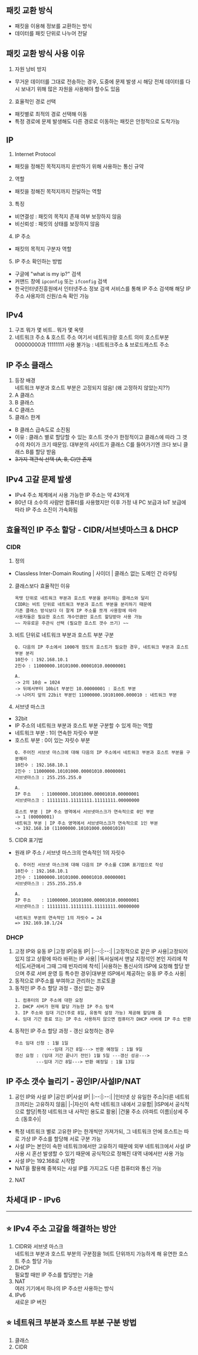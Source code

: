 ## 패킷 교환 방식
* 패킷을 이용해 정보를 교환하는 방식
* 데이터를 패킷 단위로 나누어 전달 

## 패킷 교환 방식 사용 이유
1. 자원 낭비 방지 <br/>
* 무거운 데이터를 그대로 전송하는 경우, 도중에 문제 발생 시 해당 전체 데이터를 다시 보내기 위해 많은 자원을 사용해야 할수도 있음
2. 효율적인 경로 선택 <br/>
* 패킷별로 최적의 경로 선택해 이동
* 특정 경로에 문제 발생해도 다른 경로로 이동하는 패킷은 안정적으로 도착가능

## IP
1. Internet Protocol
* 패킷을 정해진 목적지까지 운반하기 위해 사용하는 통신 규약
2. 역할
* 패킷을 정해진 목적지까지 전달하는 역할
3. 특징
* 비연결성 : 패킷의 목적지 존재 여부 보장하지 않음
* 비신뢰성 : 패킷의 상태를 보장하지 않음
4. IP 주소
* 패킷의 목적지 구분자 역할
5. IP 주소 확인하는 방법
* 구글에 "what is my ip?" 검색
* 커맨드 창에 `ipconfig` 또는 `ifconfig` 검색
* 한국인터넷진흥원에서 인터넷주소 정보 검색 서비스를 통해 IP 주소 검색해 해당 IP 주소 사용자의 신원/소속 확인 가능

## IPv4
1. 구조
뭐가 몇 비트.. 뭐가 몇 옥텟
2. 네트워크 주소 & 호스트 주소
여기서 네트워크랑 호스트 의미
호스트부분 00000000과 11111111 사용 불가능 : 네트워크주소 & 브로드캐스트 주소

## IP 주소 클래스
1. 등장 배경 <br/>
네트워크 부분과 호스트 부분은 고정되지 않음! (왜 고정하지 않았는지??)
2. A 클래스
3. B 클래스
4. C 클래스
5. 클래스 한계 
* B 클래스 급속도로 소진됨 
* 이유 : 클래스 별로 할당할 수 있는 호스트 갯수가 한정적이고 클래스에 따라 그 갯수의 차이가 크기 때문임. 대부분의 사이트가 클래스 C를 들어가기엔 크다 보니 클래스 B를 할당 받음 
* ~~3가지 객관식 선택 (A, B, C)만 존재~~

## IPv4 고갈 문제 발생
* IPv4 주소 체계에서 사용 가능한 IP 주소는 약 43억개
* 80년 대 소수의 사람만 컴퓨터를 사용했지만 이후 가정 내 PC 보급과 IoT 보급에 따라 IP 주소 소진이 가속화됨


## 효율적인 IP 주소 할당 - CIDR/서브넷마스크 & DHCP
### CIDR
1. 정의
* Classless Inter-Domain Routing | 사이더 | 클래스 없는 도메인 간 라우팅
2. 클래스보다 효율적인 이유<br/>
    ```
    옥텟 단위로 네트워크 부분과 호스트 부분을 분리하는 클래스와 달리
    CIDR는 비트 단위로 네트워크 부분과 호스트 부분을 분리하기 때문에 
    기존 클래스 방식보다 더 잘게 IP 주소를 쪼개 사용함에 따라 
    사용자들은 필요한 호스트 개수만큼만 호스트 할당받아 사용 가능 
    ~~ 자유로운 주관식 선택 (필요한 호스트 갯수 쓰기) ~~
    ```
3. 비트 단위로 네트워크 부분과 호스트 부분 구분
    ```
    Q. 다음의 IP 주소에서 1000개 정도의 호스트가 필요한 경우, 네트워크 부분과 호스트 부분 분리
    10진수 : 192.168.10.1
    2진수 : 11000000.10101000.00001010.00000001

    A. 
    -> 2의 10승 = 1024 
    -> 뒤에서부터 10bit 부분인 10.00000001 : 호스트 부분
    -> 나머지 앞의 22bit 부분인 11000000.10101000.000010 : 네트워크 부분
    ```
4. 서브넷 마스크
* 32bit
* IP 주소의 네트워크 부분과 호스트 부분 구분할 수 있게 하는 역할
* 네트워크 부분 : 1이 연속한 자릿수 부분
* 호스트 부분 : 0이 있는 자릿수 부분
    ```
    Q. 주어진 서브넷 마스크에 대해 다음의 IP 주소에서 네트워크 부분과 호스트 부분을 구분해라
    10진수 : 192.168.10.1
    2진수 : 11000000.10101000.00001010.00000001
    서브넷마스크 : 255.255.255.0

    A. 
    IP 주소    : 11000000.10101000.00001010.00000001
    서브넷마스크 : 11111111.11111111.11111111.00000000
    
    호스트 부분 | IP 주소 영역에서 서브넷마스크가 연속적으로 0인 부분 
    -> 1 (00000001) 
    네트워크 부분 | IP 주소 영역에서 서브넷마스크가 연속적으로 1인 부분 
    -> 192.168.10 (11000000.10101000.00001010) 
    ```
5. CIDR 표기법
* 원래 IP 주소 / 서브넷 마스크의 연속적인 1의 자릿수
    ```
    Q. 주어진 서브넷 마스크에 대해 다음의 IP 주소를 CIDR 표기법으로 작성
    10진수 : 192.168.10.1
    2진수 : 11000000.10101000.00001010.00000001
    서브넷마스크 : 255.255.255.0

    A. 
    IP 주소    : 11000000.10101000.00001010.00000001
    서브넷마스크 : 11111111.11111111.11111111.00000000
    
    네트워크 부분의 연속적인 1의 자릿수 = 24
    => 192.169.10.1/24
    ```
### DHCP

1. 고정 IP와 유동 IP 
    |고정 IP|유동 IP|
    |:--:|:--:|
    |고정적으로 같은 IP 사용|고정되어 있지 않고 상황에 따라 바뀌는 IP 사용|
    |독서실에서 맨날 지정석인 본인 자리에 착석|도서관에서 그때 그때 빈자리에 착석|
    |사용하는 통신사의 ISP에 요청해 할당 받으며 주로 서버 운영 등 특수한 경우|대부분 ISP에서 제공하는 유동 IP 주소 사용|
2. 동적으로 IP주소를 부여하고 관리하는 프로토콜
3. 동적인 IP 주소 할당 과정 - 갱신 없는 경우
    ```
    1. 컴퓨터의 IP 주소에 대한 요청
    2. DHCP 서버가 현재 할당 가능한 IP 주소 탐색
    3. IP 주소와 임대 기간(주로 8일, 유동적 설정 가능) 제공해 할당해 줌
    4. 임대 기간 종료 또는 IP 주소 사용하지 않으면 컴퓨터가 DHCP 서버에 IP 주소 반환
    ```
4. 동적인 IP 주소 할당 과정 - 갱신 요청하는 경우
    ```
    주소 임대 신청 : 1월 1일 
                ---임대 기간 8일---> 반환 예정일 : 1월 9일 
    갱신 요청 : (임대 기간 끝나기 전인) 1월 5일 ---갱신 성공---> 
            ---임대 기간 8일---> 반환 예정일 : 1월 13일
    ```
## IP 주소 갯수 늘리기 - 공인IP/사설IP/NAT

1. 공인 IP와 사설 IP 
    |공인 IP|사설 IP|
    |:--:|:--:|
    |인터넷 상 유일한 주소|다른 네트워크끼리는 고유하지 않음|
    |-|자신이 속학 네트워크 내에서 고유함|
    |ISP에서 공식적으로 할당|특정 네트워크 내 사적인 용도로 활용|
    |건물 주소 (아파트 이름)|상세 주소 (동호수)|

* 특정 네트워크 별로 고유한 IP는 한개씩만 가져가되, 그 네트워크 안에 호스트는 따로 가상 IP 주소를 할당해 서로 구분 가능
* 사설 IP는 본인이 속한 네트워크에서만 고유하기 때문에 외부 네트워크에서 사설 IP 사용 시 혼선 발생할 수 있기 때문에 공식적으로 정해진 대역 내에서만 사용 가능
* 사설 IP는 192.168로 시작함
* NAT을 활용해 중복되는 사설 IP를 가지고도 다른 컴퓨터와 통신 가능

2. NAT
## 차세대 IP - IPv6


----
## ⭐ IPv4 주소 고갈을 해결하는 방안
1. CIDR와 서브넷 마스크 <br/>
네트워크 부분과 호스트 부분의 구분점을 1비트 단위까지 가능하게 해 유연한 호스트 주소 할당 가능
1. DHCP <br/>
필요할 때만 IP 주소를 할당받는 기술
2. NAT <br/>
여러 기기에서 하나의 IP 주소만 사용하는 방식
3. IPv6 <br/>
새로운 IP 버진

## ⭐ 네트워크 부분과 호스트 부분 구분 방법
1. 클래스
2. CIDR

